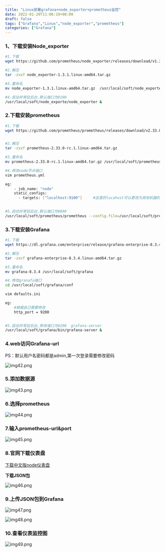 ```yaml
---
title: "Linux部署grafana+node_exporter+prometheus监控"
date: 2022-01-20T11:06:19+08:00
draft: false
tags: ["Grafana","Linux","node_exporter","prometheus"]
categories: ["Grafana"]
---
```


### 1、下载安装Node_exporter
```bash
#1.下载
wget https://github.com/prometheus/node_exporter/releases/download/v1.3.1/node_exporter-1.3.1.linux-amd64.tar.gz

#2.解压
tar -zvxf node_exporter-1.3.1.linux-amd64.tar.gz 

#3.重命名
mv node_exporter-1.3.1.linux-amd64.tar.gz  /usr/local/soft/node_exporter

#4.启动并常驻后台,默认端口为9100
/usr/local/soft/node_exporte/node_exporter &   
```

### 2.下载安装prometheus
```bash
#1.下载
wget https://github.com/prometheus/prometheus/releases/download/v2.33.0-rc.1/prometheus-2.33.0-rc.1.linux-amd64.tar.gz


#2.解压
tar -zvxf prometheus-2.33.0-rc.1.linux-amd64.tar.gz

#3.重命名
mv prometheus-2.33.0-rc.1.linux-amd64.tar.gz /usr/local/soft/prometheus

#4.修改node节点端口
vim prometheus.yml

eg:
    - job_name: "node"
    static_configs:
      - targets: ["localhost:9100"]     #这里的locahost可以更改为其他机器的ip，但是监控机需要和被监控机互相通信
      

#5.启动并常驻后台,默认端口为9090
/usr/local/soft/prometheus/prometheus --config.file=/usr/local/soft/prometheus/prometheus.yml  &  
```


### 3.下载安装Grafana
```bash
#1.下载
wget https://dl.grafana.com/enterprise/release/grafana-enterprise-8.3.4.linux-amd64.tar.gz

#2.解压
tar -zxvf grafana-enterprise-8.3.4.linux-amd64.tar.gz

#3.重命名
mv grafana-8.3.4 /usr/local/soft/grafana

#4.修改granafa端口
cd /usr/local/soft/grafana/conf

vim defaults.ini

eg:
    #根据自己需要修改
    http_port = 9200   
      

#5.启动并常驻后台,修改端口为9200  grafana-server
/usr/local/soft/grafana/bin/grafana-server &
```

### 4.web访问Grafana-url

PS：默认用户名密码都是admin,第一次登录需要修改密码

![img42.png](/img/img42.png)

### 5.添加数据源

![img43.png](/img/img43.png)


### 6.选择prometheus

![img44.png](/img/img44.png)

### 7.输入prometheus-url&port

![img45.png](/img/img45.png)


### 8.官网下载仪表盘

[下载中文版node仪表盘](https://grafana.com/grafana/dashboards/8919)

**下载JSON包**

![img46.png](/img/img46.png)


### 9.上传JSON包到Grafana

![img47.png](/img/img47.png)

![img48.png](/img/img48.png)


### 10.查看仪表监控图

![img49.png](/img/img49.png)
